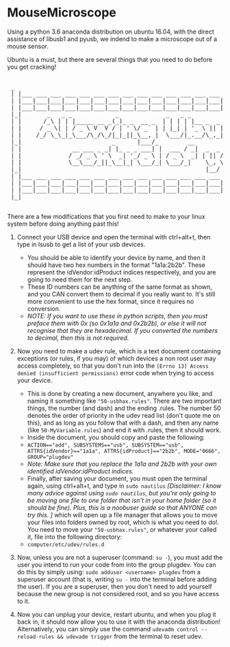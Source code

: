 # MouseMicroscope
Using a python 3.6 anaconda distribution on ubuntu 16.04, with the direct assistance of libusb1 and pyusb, we indend to make a microscope out of a mouse sensor. 

Ubuntu is a must, but there are several things that you need to do before you get cracking!
<pre>  
 _                                                                                                                 _ 
 | |___ ___ ___ ___ ___ ___ ___ ___ ___ ___ ___ ___ ___ ___ ___ ___ ___ ___ ___ ___ ___ ___ ___ ___ ___ ___ ___ ___| |
 | |___|___|___|___|___|___|___|___|___|___|___|___|___|___|___|___|___|___|___|___|___|___|___|___|___|___|___|___| |
 | |___|___|___|___|___|___|___|___|___|___|___|___|___|___|___|___|___|___|___|___|___|___|___|___|___|___|___|___| |
 |_|       _   _ _            _             _   _ _             _          _         _        _                    |_|
 | |      /_\ | | |_____ __ _(_)_ _  __ _  | | | | |__ _  _ _ _| |_ _  _  | |_ ___  | |_ __ _| |_____              | |
 | |     / _ \| | / _ \ V  V / | ' \/ _` | | |_| | '_ \ || | ' \  _| || | |  _/ _ \ |  _/ _` | / / -_)             | |
 | |    /_/ \_\_|_\___/\_/\_/|_|_||_\__, |  \___/|_.__/\_,_|_||_\__|\_,_|  \__\___/  \__\__,_|_\_\___|             | |
 |_|                         _      |___/_        __                       _   _ ___ ___      _         _          |_|
 | |              __ ___ _ _| |_ _ _ ___| |  ___ / _|  _  _ ___ _  _ _ _  | | | / __| _ )  __| |_____ _(_)__ ___   | |
 | |             / _/ _ \ ' \  _| '_/ _ \ | / _ \  _| | || / _ \ || | '_| | |_| \__ \ _ \ / _` / -_) V / / _/ -_)  | |
 | |             \__\___/_||_\__|_| \___/_| \___/_|    \_, \___/\_,_|_|    \___/|___/___/ \__,_\___|\_/|_\__\___|  | |
 |_|                                                   |__/                                                        |_|
 | |___ ___ ___ ___ ___ ___ ___ ___ ___ ___ ___ ___ ___ ___ ___ ___ ___ ___ ___ ___ ___ ___ ___ ___ ___ ___ ___ ___| |
 | |___|___|___|___|___|___|___|___|___|___|___|___|___|___|___|___|___|___|___|___|___|___|___|___|___|___|___|___| |
 | |___|___|___|___|___|___|___|___|___|___|___|___|___|___|___|___|___|___|___|___|___|___|___|___|___|___|___|___| |
 |_|                                                                                                               |_|
 </pre>

There are a few modifications that you first need to make to your linux system before doing anything past this!

1. Connect your USB device and open the terminal with ctrl+alt+t, then type in lsusb to get a list of your usb devices. 
    - You should be able to identify your device by name, and then it should have two hex numbers in the format "1a1a:2b2b". These represent the idVendor:idProduct indices respectively, and you are going to need them for the next step. 
    - These ID numbers can be anything of the same format as shown, and you CAN convert them to decimal if you really want to. It's still more convenient to use the hex format, since it requires no conversion. 
    - *NOTE: If you want to use these in python scripts, then you must preface them with 0x (so 0x1a1a and 0x2b2b), or else it will not recognise that they are hexadecimal. If you converted the numbers to decimal, then this is not required.* 
  
2. Now you need to make a udev rule, which is a text document containing exceptions (or rules, if you may) of which devices a non root user may access completely, so that you don't run into the `[Errno 13] Access denied (insufficient permissions)` error code when trying to access your device.
    - This is done by creating a new document, anywhere you like, and naming it something like `"50-usbhax.rules"`. There are two important things, the number (and dash) and the ending .rules. The number 50 denotes the order of priority in the udev read list (don't quote me on this), and as long as you follow that with a dash, and then any name (like `50-MyVariable.rules`) and end it with .rules, then it should work.
    - Inside the document, you should copy and paste the following:  
    - `ACTION=="add", SUBSYSTEMS=="usb", SUBSYSTEM=="usb", ATTRS{idVendor}=="1a1a", ATTRS{idProduct}=="2b2b", MODE="0666", GROUP="plugdev"`
    - *Note: Make sure that you replace the 1a1a and 2b2b with your own identified idVendor:idProduct indices.*
    - Finally, after saving your document, you must open the terminal again, using ctrl+alt+t, and type in `sudo nautilus` *[Disclaimer: I know many advice against using `sudo nautilus`, but you're only going to be moving one file to one folder that isn't in your home folder (so it should be fine). Plus, this is a noobuser guide so that ANYONE can try this. ]* which will open up a file manager that allows you to move your files into folders owned by root, which is what you need to do!. You need to move your `"50-usbhax.rules"`, or whatever your called it, file into the following directory:
    - `computer/etc/udev/rules.d`
  
3. Now, unless you are not a superuser (command: `su -`), you must add the user you intend to run your code from into the group plugdev. You can do this by simply using: `sudo adduser <username> plugdev` from a superuser account (that is, writing `su -` into the terminal before adding the user). If you are a superuser, then you don't need to add yourself because the new group is not considered root, and so you have access to it.

4. Now you can unplug your device, restart ubuntu, and when you plug it back in, it should now allow you to use it with the anaconda distribution! Alternatively, you can simply use the command `udevadm control --reload-rules && udevadm trigger` from the terminal to reset udev.
